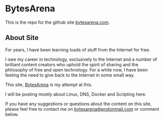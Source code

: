 # BytesArena

This is the repo for the github site [bytesarena.com](https://bytesarena.com).

## About Site

For years, I have been learning loads of stuff from the Internet for free. 

I owe my career in technology, exclusively to the Internet and a number of brilliant content creators who uphold the spirit of sharing and the philosophy of free and open technology. 
For a while now, I have been feeling the need to give back to the Internet in some small way.

This site, [BytesArena](/) is my attempt at this. 

I will be posting mostly about Linux, DNS, Docker and Scripting here.

If you have any suggestions or questions about the content on this site, please feel free to contact me on [bytesarena@protonmail.com](mailto:bytesarena@protonmail.com) or comment below.




